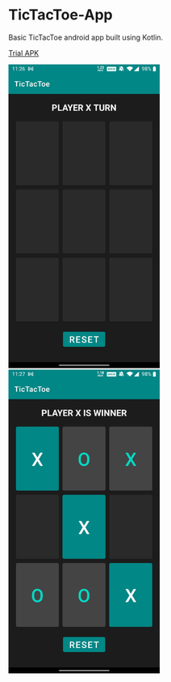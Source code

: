 # TicTacToe-App
Basic TicTacToe android app built using Kotlin.

[Trial APK](https://github.com/sambarannnn/TicTacToe-App/raw/master/app/release/app-release.apk)

<img src="/readme/first.jpg" width="300" height="600"/> <img src="readme/second.jpg" width="300" height="600"/>
